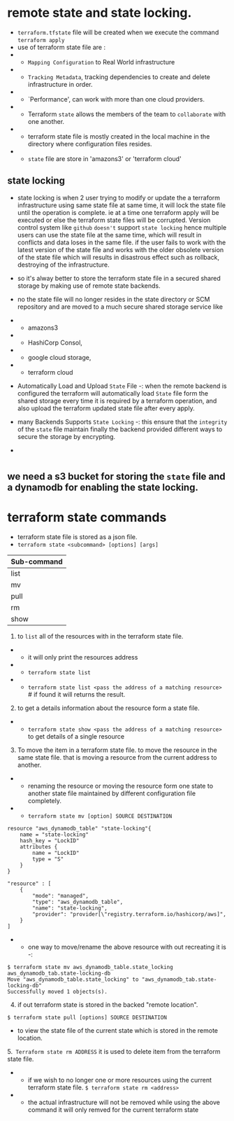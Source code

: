 # remote state and state locking.
- `terraform.tfstate` file will be created when we execute the command `terraform apply`
- use of terraform state file are :
- - `Mapping Configuration` to Real World infrastructure
- -  `Tracking Metadata`, tracking dependencies to create and delete infrastructure in order.
- -  `Performance', can work with more than one cloud providers.
- - Terraform `state` allows the members of the team to `collaborate` with one another.
- - terraform state file is mostly created in the local machine in the directory where  configuration files resides.
- -  `state` file are store in 'amazons3' or 'terraform cloud'

## state locking 
- state locking is when 2 user trying to modify or update the a terraform infrastructure using same state file at same time, it will lock the state file until the operation is complete. ie at a time one terraform apply will be executed or else the terraform state files will be corrupted. Version control system like `github` `doesn't` support `state locking` hence multiple users can use the state file at the same time, which will result in conflicts and data loses in the same file.
if the user fails to work with the latest version of the state file and works with the older obsolete version of the state file which will results in disastrous effect such as rollback, destroying of the infrastructure.

-  so it's alway better to store the terraform state file in a secured shared storage by making use of remote state backends.
- no the state file will no longer resides in the state directory or SCM repository and are moved to a much secure shared storage service like
- - amazons3 
- - HashiCorp Consol,  
- - google cloud storage, 
- - terraform cloud


- Automatically Load and Upload `State` File -: when the remote backend is configured the terraform will automatically load `State` file form the shared storage every time it is required by a terraform operation, and also upload the terraform updated state file after every apply.
- many Backends Supports `State Locking` -: this ensure that the `integrity` of the `state` file maintain finally the backend provided different ways to secure the storage by encrypting.
- 
#

## we need a s3 bucket for storing the `state` file and a dynamodb for enabling the state locking.


# terraform state commands
- terraform state file is stored as a json file.
- `terraform state <subcommand> [options] [args]`

|Sub-command|
|-|
|list|
|mv|
|pull|
|rm|
|show|
1.  to `list` all of the resources with in the terraform state file.
- - it will only print the resources address
- - `terraform state list`
- -  `terraform state list <pass the address of a matching resource>` # if found it will returns the result.
2. to get a details information about the resource form a state file. 
 - - `terraform state show <pass the address of a matching resource>` to get details of a single resource 
 3. To move the item in a terraform state file. to move the resource in the same state file. that is moving a resource from the current address to another.
- - renaming the resource or moving the resource form one state to another state file maintained by different configuration file completely.
 - - `terraform state mv [option] SOURCE DESTINATION`
```
resource "aws_dynamodb_table" "state-locking"{
    name = "state-locking"
    hash_key = "LockID"
    attributes {
        name = "LockID"
        type = "S"
    }
}
```
``` 
"resource" : [
    {
        "mode": "managed",
        "type": "aws_dynamodb_table",
        "name": "state-locking",
        "provider": "provider[\"registry.terraform.io/hashicorp/aws]",
    }
]
```

- - one way to move/rename the above resource with out recreating it is -:
```
$ terraform state mv aws_dynamodb_table.state_locking aws_dynamodb_tab.state-locking-db
Move "aws_dynamodb_table.state_locking" to "aws_dynamodb_tab.state-locking-db"
Successfully moved 1 objects(s).
```

4. if out terraform state is stored in the backed "remote location". 

```
$ terraform state pull [options] SOURCE DESTINATION
```
- to view the state file of the current state which is stored in the remote location.

5.``` Terraform state rm ADDRESS``` it is used to delete item from the terraform state file.
- - if we wish to no longer one or more resources using the current terraform state file.
`$ terraform state rm <address>` 
- - the actual infrastructure will not be removed  while using the above command it will only remved for the current terraform state